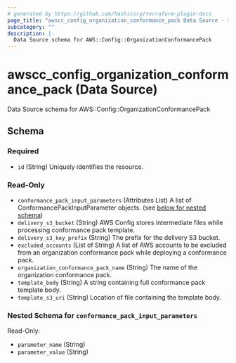 ```yaml
---
# generated by https://github.com/hashicorp/terraform-plugin-docs
page_title: "awscc_config_organization_conformance_pack Data Source - terraform-provider-awscc"
subcategory: ""
description: |-
  Data Source schema for AWS::Config::OrganizationConformancePack
---
```


# awscc_config_organization_conformance_pack (Data Source)

Data Source schema for AWS::Config::OrganizationConformancePack



<!-- schema generated by tfplugindocs -->
## Schema

### Required

- `id` (String) Uniquely identifies the resource.

### Read-Only

- `conformance_pack_input_parameters` (Attributes List) A list of ConformancePackInputParameter objects. (see [below for nested schema](#nestedatt--conformance_pack_input_parameters))
- `delivery_s3_bucket` (String) AWS Config stores intermediate files while processing conformance pack template.
- `delivery_s3_key_prefix` (String) The prefix for the delivery S3 bucket.
- `excluded_accounts` (List of String) A list of AWS accounts to be excluded from an organization conformance pack while deploying a conformance pack.
- `organization_conformance_pack_name` (String) The name of the organization conformance pack.
- `template_body` (String) A string containing full conformance pack template body.
- `template_s3_uri` (String) Location of file containing the template body.

<a id="nestedatt--conformance_pack_input_parameters"></a>
### Nested Schema for `conformance_pack_input_parameters`

Read-Only:

- `parameter_name` (String)
- `parameter_value` (String)


